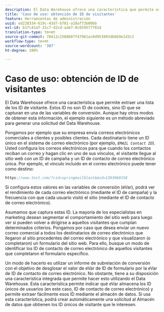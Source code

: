 ```yaml
---
description: El Data Warehouse ofrece una característica que permite extraer una lista de los ID de visitante. Estos ID no son ID de cookies, sino ID que se capturan en una de las variables de conversión. Aunque hay otros modos de obtener esta información, el ejemplo siguiente es un método abreviado para generar una solicitud del Data Warehouse.
title: 'Caso de uso: obtención de ID de visitantes'
feature: Herramientas de administración
uuid: ed228334-619c-43d7-b781-a18af73b00bb
exl-id: b1fc41af-31c7-42cd-aab7-0c659577781d
translation-type: tm+mt
source-git-commit: 78412c2588b07f47981ac0d953893db6b9e1d3c2
workflow-type: tm+mt
source-wordcount: '387'
ht-degree: 100%

---
```


# Caso de uso: obtención de ID de visitantes

El Data Warehouse ofrece una característica que permite extraer una lista de los ID de visitante. Estos ID no son ID de cookies, sino ID que se capturan en una de las variables de conversión. Aunque hay otros modos de obtener esta información, el ejemplo siguiente es un método abreviado para generar una solicitud del Data Warehouse.

Pongamos por ejemplo que su empresa envía correos electrónicos comerciales a clientes y posibles clientes. Cada destinatario tiene un ID único en el sistema de correo electrónico (por ejemplo, *`EMAIL Contact ID`*). Usted configura los correos electrónicos para que cuando los contactos reciban un correo y hagan clic en uno de sus vínculos, el visitante llegue al sitio web con un ID de campaña y un ID de contacto de correo electrónico única. Por ejemplo, el vínculo incluido en el correo electrónico puede tener como destino:

```js
https://www.test.com/?cid=springmailblast&mid=1363660158
```

Si configura estos valores en las variables de conversión (eVar), podrá ver el rendimiento de cada correo electrónico (mediante el ID de campaña) y la frecuencia con que cada usuario visitó el sitio (mediante el ID de contacto de correo electrónico).

Asumamos que captura estas ID. La mayoría de los especialistas en marketing desean segmentar el comportamiento del sitio web para luego ver si pueden volver a dirigirse a aquellos visitantes que cumplan determinados criterios. Pongamos por caso que desea enviar un nuevo correo comercial a todos los destinatarios de correo electrónico que llegaron al sitio procedentes del correo electrónico y que visualizaron (o completaron) un formulario del sitio web. Para ello, busque un modo de identificar los ID de contacto de correo electrónico de aquellos visitantes que completaron el formulario específico.

Un modo de hacerlo es utilizar un informe de subrelación de conversión con el objetivo de desglosar el valor de eVar de ID de formulario por la eVar de ID de contacto de correo electrónico. No obstante, tiene a su disposición una característica integrada que permite hacer esto utilizando el Data Warehouse. Esta característica permite indicar qué eVar almacena los ID únicos de usuarios (en este caso, ID de contacto de correo electrónico) y permite extraer fácilmente esos ID mediante el almacén de datos. Si usa esta característica, podrá crear automáticamente una solicitud al Almacén de datos que obtienen los ID únicos de visitante que le interesen.
